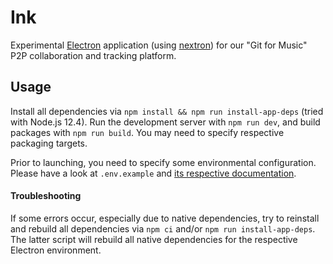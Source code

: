 # Ink

Experimental [Electron](https://electronjs.org/) application (using [nextron](https://github.com/saltyshiomix/nextron)) for our "Git for Music" P2P collaboration and tracking platform.

## Usage

Install all dependencies via `npm install && npm run install-app-deps` (tried with Node.js 12.4). Run the development server with `npm run dev`, and build packages with `npm run build`. You may need to specify respective packaging targets.

Prior to launching, you need to specify some environmental configuration. Please have a look at `.env.example` and [its respective documentation](docs/setup.md).

#### Troubleshooting

If some errors occur, especially due to native dependencies, try to reinstall and rebuild all dependencies via `npm ci` and/or `npm run install-app-deps`. The latter script will rebuild all native dependencies for the respective Electron environment.
